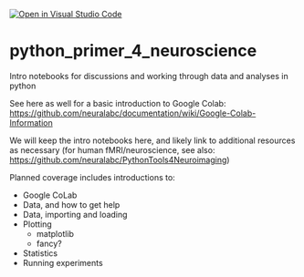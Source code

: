 [![Open in Visual Studio Code](https://classroom.github.com/assets/open-in-vscode-718a45dd9cf7e7f842a935f5ebbe5719a5e09af4491e668f4dbf3b35d5cca122.svg)](https://classroom.github.com/online_ide?assignment_repo_id=11254815&assignment_repo_type=AssignmentRepo)
# python_primer_4_neuroscience
Intro notebooks for discussions and working through data and analyses in python

See here as well for a basic introduction to Google Colab: https://github.com/neuralabc/documentation/wiki/Google-Colab-Information

We will keep the intro notebooks here, and likely link to additional resources as necessary (for human fMRI/neuroscience, see also: https://github.com/neuralabc/PythonTools4Neuroimaging)

Planned coverage includes introductions to:
  - Google CoLab
  - Data, and how to get help
  - Data, importing and loading
  - Plotting
    - matplotlib
    - fancy?
  - Statistics
  - Running experiments

